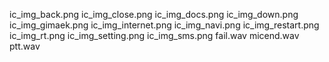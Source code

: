 ic_img_back.png
ic_img_close.png
ic_img_docs.png
ic_img_down.png
ic_img_gimaek.png
ic_img_internet.png
ic_img_navi.png
ic_img_restart.png
ic_img_rt.png
ic_img_setting.png
ic_img_sms.png
fail.wav
micend.wav
ptt.wav
